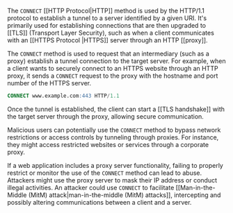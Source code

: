 The `CONNECT` [[HTTP Protocol|HTTP]] method is used by the HTTP/1.1 protocol to establish a tunnel to a server identified by a given URI. It's primarily used for establishing connections that are then upgraded to [[TLS]] (Transport Layer Security), such as when a client communicates with an [[HTTPS Protocol |HTTPS]] server through an HTTP [[proxy]].

The `CONNECT` method is used to request that an intermediary (such as a proxy) establish a tunnel connection to the target server. For example, when a client wants to securely connect to an HTTPS website through an HTTP proxy, it sends a `CONNECT` request to the proxy with the hostname and port number of the HTTPS server.

```sql
CONNECT www.example.com:443 HTTP/1.1
```

Once the tunnel is established, the client can start a [[TLS handshake]] with the target server through the proxy, allowing secure communication.

Malicious users can potentially use the `CONNECT` method to bypass network restrictions or access controls by tunneling through proxies. For instance, they might access restricted websites or services through a corporate proxy.

If a web application includes a proxy server functionality, failing to properly restrict or monitor the use of the `CONNECT` method can lead to abuse. Attackers might use the proxy server to mask their IP address or conduct illegal activities. An attacker could use `CONNECT` to facilitate [[Man-in-the-Middle (MitM) attack|man-in-the-middle (MitM) attacks]], intercepting and possibly altering communications between a client and a server.
